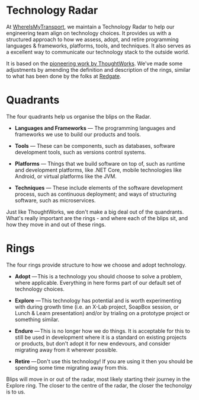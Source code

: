 # Technology Radar

At [WhereIsMyTransport](http://www.whereismytransport.com), we maintain a Technology
Radar to help our engineering team align on technology choices. It provides us with a structured approach to how we assess, adopt, and retire programming languages & frameworks, platforms, tools, and techniques. It also serves as a excellent way to communicate our technology stack to the outside world.

It is based on the [pioneering work
by ThoughtWorks](https://www.thoughtworks.com/radar). We've made some adjustments by amending the definition and description of the rings, similar to what has been done by the folks at [Redgate](https://github.com/red-gate/Tech-Radar).

# Quadrants

The four quadrants help us organise the blips on the Radar.

 - **Languages and Frameworks** — The programming languages and frameworks we use to build our products and tools.

 - **Tools** — These can be components, such as databases, software development tools, such as versions control systems.

 - **Platforms** — Things that we build software on top of, such as runtime and development platforms, like .NET Core, mobile technologies like Android, or virtual platforms like the JVM.

 - **Techniques** — These include elements of the software development process, such as continuous deployment; and ways of structuring software, such as microservices.

 Just like ThoughtWorks, we don't make a big deal out of the quandrants. What's really important are the rings - and where each of the blips sit, and how they move in and out of these rings.

 # Rings

The four rings provide structure to how we choose and adopt technology.

 - **Adopt** — This is a technology you should choose to solve a problem, where applicable. Everything in here forms part of our default set of technology choices.

 - **Explore** — This technology has potential and is worth experimenting with during growth time (i.e. an X-Lab project, SoapBox session, or Lunch & Learn presentation) and/or by trialing on a prototype project or something similar.

 - **Endure** — This is no longer how we do things. It is acceptable for this to still be used in development where it is a standard on existing projects or products, but don't adopt it for new endevours, and consider migrating away from it wherever possible.

 - **Retire** — Don't use this technology! If you are using it then you should be spending some time migrating away from this. 

 Blips will move in or out of the radar, most likely starting their journey in the Explore ring. The closer to the centre of the radar, the closer the techonolgy is to us.